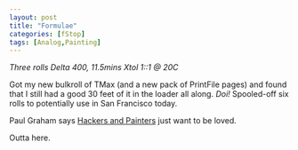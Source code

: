 ```yaml
---
layout: post
title: "Formulae"
categories: [fStop]
tags: [Analog,Painting]
---
```

<i>Three rolls Delta 400, 11.5mins Xtol 1::1 @ 20C</i>

Got my new bulkroll of TMax (and a new pack of PrintFile pages) and found that I still had a good 30 feet of it in the loader all along. <i>Doi!</i> Spooled-off six rolls to potentially use in San Francisco today.

Paul Graham says <a title="Hackers and Painters" href="http://www.paulgraham.com/hp.html">Hackers and Painters</a> just want to be loved.

Outta here.
